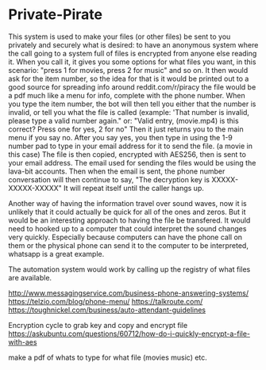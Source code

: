 # Private-Pirate
This system is used to make your files (or other files) be sent to you privately and securely
what is desired:
to have an anonymous system where the call going to a system full of files is encrypted from anyone else reading it. When you call it, it gives you some options for what files you want, in this scenario: "press 1 for movies, press 2 for music" and so on. It then would ask for the item number, so the idea for that is it would be printed out to a good source for spreading info around reddit.com/r/piracy the file would be a pdf much like a menu for info, complete with the phone number.
When you type the item number, the bot will then tell you either that the number is invalid, or tell you what the file is called (example: 'That number is invalid, please type a valid number again." or: "Valid entry, (movie.mp4) is this correct? Press one for yes, 2 for no" Then it just returns you to the main menu if you say no. After you say yes, you then type in using the 1-9 number pad to type in your email address for it to send the file. (a movie in this case) The file is then copied, encrypted with AES256, then is sent to your email address. The email used for sending the files would be using the lava-bit accounts. Then when the email is sent, the phone number conversation will then continue to say, "The decryption key is XXXXX-XXXXX-XXXXX" It will repeat itself until the caller hangs up.


Another way of having the information travel over sound waves, now it is unlikely that it could actually be quick for all of the ones and zeros. But it would be an interesting approach to having the file be transfered. It would need to hooked up to a computer that could interpret the sound changes very quickly. Especially because computers can have the phone call on them or the physical phone can send it to the computer to be interpreted, whatsapp is a great example.

The automation system would work by calling up the registry of what files are available.

http://www.messagingservice.com/business-phone-answering-systems/
https://telzio.com/blog/phone-menu/
https://talkroute.com/
https://toughnickel.com/business/auto-attendant-guidelines


Encryption cycle to grab key and copy and encrypt file
https://askubuntu.com/questions/60712/how-do-i-quickly-encrypt-a-file-with-aes






make a pdf of whats to type for what file (movies music) etc.
